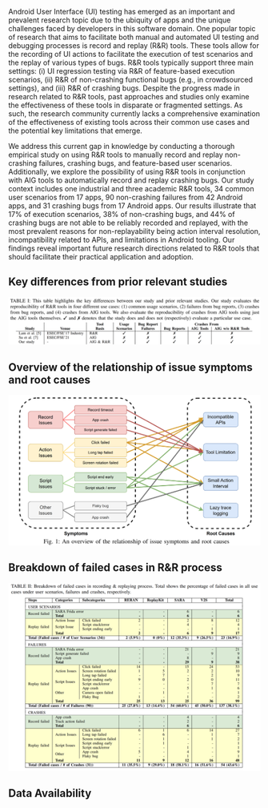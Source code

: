 Android User Interface (UI) testing has emerged as an important and prevalent research topic due to the ubiquity of apps and the unique challenges faced by developers in this software domain. One popular topic of research that aims to facilitate both manual and automated UI testing and debugging processes is record and replay (R&R) tools. These tools allow for the recording of UI actions to facilitate the execution of test scenarios and the replay of various types of bugs. R&R tools typically support three main settings: (i) UI regression testing via R&R of feature-based execution scenarios, (ii) R&R of non-crashing functional bugs (e.g., in crowdsourced settings), and (iii) R&R of crashing bugs. 
Despite the progress made in research related to R&R tools, past approaches and studies only examine the effectiveness of these tools in disparate or fragmented settings. As such, the research community currently lacks a comprehensive examination of the effectiveness of existing tools across their common use cases and the potential key limitations that emerge.

We address this current gap in knowledge by conducting a thorough empirical study on using R&R tools to manually record and replay non-crashing failures, crashing bugs, and feature-based user scenarios. Additionally, we explore the possibility of using R&R tools in conjunction with AIG tools to automatically record and replay crashing bugs. Our study context includes one industrial and three academic R&R tools, 34 common user scenarios from 17 apps, 90 non-crashing failures from 42 Android apps, and 31 crashing bugs from 17 Android apps. Our results illustrate that 17% of execution scenarios, 38% of non-crashing bugs, and 44% of crashing bugs are not able to be reliably recorded and replayed, with the most prevalent reasons for non-replayability being action interval resolution, incompatibility related to APIs, and limitations in Android tooling. Our findings reveal important future research directions related to R&R tools that should facilitate their practical application and adoption.

## Key differences from prior relevant studies
![Figure 1: Key differences from prior relevant studies.](Figures/fig1.png?raw=true "Figure 1: Key differences from prior relevant studies.")

## Overview of the relationship of issue symptoms and root causes
![Figure 2: Overview of the relationship of issue symptoms and root causes.](Figures/fig2.png?raw=true "Figure 2: Overview of the relationship of issue symptoms and root causes.")

## Breakdown of failed cases in R&R process
![Figure 3: Breakdown of failed cases in R&R process.](Figures/fig3.png?raw=true "Figure 3: Breakdown of failed cases in R&R process.")

## Data Availability
